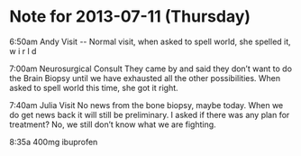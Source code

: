 # Note for 2013-07-11 (Thursday)

6:50am
Andy Visit  -- Normal visit, when asked to spell world, she spelled it, w i r l d

7:00am Neurosurgical Consult
 They came by and said they don’t want to do the Brain Biopsy until we have exhausted all the other possibilities.  When asked to spell world this time, she got it right.  

7:40am  Julia Visit
No news from the bone biopsy, maybe today. When we do get news back it will still be preliminary.  I asked if there was any plan for treatment?  No, we still don’t know what we are fighting.

8:35a
400mg ibuprofen
